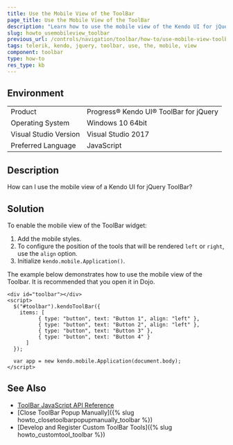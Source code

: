 ```yaml
---
title: Use the Mobile View of the ToolBar
page_title: Use the Mobile View of the ToolBar
description: "Learn how to use the mobile view of the Kendo UI for jQuery ToolBar component."
slug: howto_usemobileview_toolbar
previous_url: /controls/navigation/toolbar/how-to/use-mobile-view-toolbar
tags: telerik, kendo, jquery, toolbar, use, the, mobile, view
component: toolbar
type: how-to
res_type: kb
---
```


## Environment

<table>
 <tr>
  <td>Product</td>
  <td>Progress® Kendo UI® ToolBar for jQuery</td>
 </tr>
 <tr>
  <td>Operating System</td>
  <td>Windows 10 64bit</td>
 </tr>
 <tr>
  <td>Visual Studio Version</td>
  <td>Visual Studio 2017</td>
 </tr>
 <tr>
  <td>Preferred Language</td>
  <td>JavaScript</td>
 </tr>
</table>

## Description

How can I use the mobile view of a Kendo UI for jQuery ToolBar?

## Solution

To enable the mobile view of the ToolBar widget:

1. Add the mobile styles.
2. To configure the position of the tools that will be rendered `left` or `right`, use the `align` option.
3. Initialize `kendo.mobile.Application()`.

The example below demonstrates how to use the mobile view of the Toolbar. It is recommended that you open it in Dojo.



```dojo
<div id="toolbar"></div>
<script>
  $("#toolbar").kendoToolBar({
    items: [
          { type: "button", text: "Button 1", align: "left" },
          { type: "button", text: "Button 2", align: "left" },
          { type: "button", text: "Button 3" },
          { type: "button", text: "Button 4" }
      ]
  });

  var app = new kendo.mobile.Application(document.body);
</script>
```

## See Also

* [ToolBar JavaScript API Reference](/api/javascript/ui/toolbar)
* [Close ToolBar Popup Manually]({% slug howto_closetoolbarpopupmanually_toolbar %})
* [Develop and Register Custom ToolBar Tools]({% slug howto_customtool_toolbar %})
